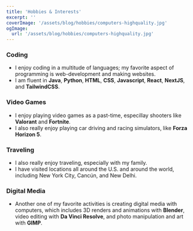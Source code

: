 ```yaml
---
title: 'Hobbies & Interests'
excerpt: ''
coverImage: '/assets/blog/hobbies/computers-highquality.jpg'
ogImage:
  url: '/assets/blog/hobbies/computers-highquality.jpg'
---
```



### **Coding**
- I enjoy coding in a multitude of languages; my favorite aspect of programming is web-development and making websites.
- I am fluent in **Java**, **Python**, **HTML**, **CSS**, **Javascript**, **React**, **NextJS**, and **TailwindCSS**.

### **Video Games**
- I enjoy playing video games as a past-time, especillay shooters like **Valorant** and **Fortnite**.
- I also really enjoy playing car driving and racing simulators, like **Forza Horizon 5**.

### **Traveling**
- I also really enjoy traveling, especially with my family.
- I have visited locations all around the U.S. and around the world, including New York City, Cancún, and New Delhi. 

### **Digital Media**
- Another one of my favorite activities is creating digital media with computers, which includes 3D renders and animations with **Blender**, video editing with **Da Vinci Resolve**, and photo manipulation and art with **GIMP**.
<!-- - Please check out my work [here](https://www.example.com).--->